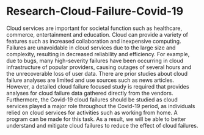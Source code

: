 # Research-Cloud-Failure-Covid-19
 
Cloud services are important for societal function such as healthcare, commerce, entertainment and education. Cloud can provide a variety of features such as increased collaboration and inexpensive computing. Failures are unavoidable in cloud services due to the large size and complexity, resulting in decreased reliability and efficiency. For example, due to bugs, many high-severity failures have been occurring in cloud infrastructure of popular providers, causing outages of several hours and the unrecoverable loss of user data. There are prior studies about cloud failure analyses are limited and use sources such as news articles. However, a detailed cloud failure focused study is required that provides analyses for cloud failure data gathered directly from the vendors. Furthermore, the Covid-19 cloud failures should be studied as cloud services played a major role throughout the Covid-19 period, as individuals relied on cloud services for activities such as working from home. A program can be made for this task. As a result, we will be able to better understand and mitigate cloud failures to reduce the effect of cloud failures.
